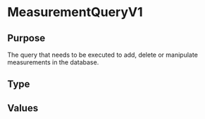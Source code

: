 # MeasurementQueryV1

## Purpose

<!-- --8<-- [start:purpose] -->
The query that needs to be executed to add, delete or manipulate measurements in the database. 
<!-- --8<-- [end:purpose] -->

## Type

<!-- --8<-- [start:type] -->
<div class="type">

</div>
<!-- --8<-- [end:type] -->

## Values

